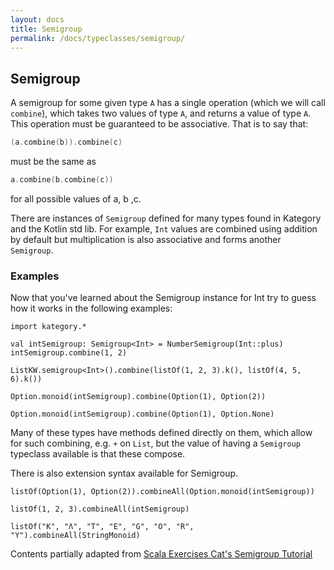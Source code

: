 ```yaml
---
layout: docs
title: Semigroup
permalink: /docs/typeclasses/semigroup/
---
```


## Semigroup

A semigroup for some given type `A` has a single operation (which we will call `combine`), which takes two values of type `A`, and returns a value of type `A`. This operation must be guaranteed to be associative. That is to say that:

```kotlin
(a.combine(b)).combine(c)
```

must be the same as

```kotlin
a.combine(b.combine(c))
```

for all possible values of a, b ,c.

There are instances of `Semigroup` defined for many types found in Kategory and the Kotlin std lib. 
For example, `Int` values are combined using addition by default but multiplication is also associative and forms another `Semigroup`.

### Examples

Now that you've learned about the Semigroup instance for Int try to guess how it works in the following examples:

```kotlin:ank:silent
import kategory.*
```

```kotlin:ank
val intSemigroup: Semigroup<Int> = NumberSemigroup(Int::plus)
intSemigroup.combine(1, 2)
```

```kotlin:ank
ListKW.semigroup<Int>().combine(listOf(1, 2, 3).k(), listOf(4, 5, 6).k())
```

```kotlin:ank
Option.monoid(intSemigroup).combine(Option(1), Option(2))
```

```kotlin:ank
Option.monoid(intSemigroup).combine(Option(1), Option.None)
```

Many of these types have methods defined directly on them, which allow for such combining, e.g. `+` on `List`, but the value of having a `Semigroup` typeclass available is that these compose.

There is also extension syntax available for Semigroup.

```kotlin:ank
listOf(Option(1), Option(2)).combineAll(Option.monoid(intSemigroup))
```

```kotlin:ank
listOf(1, 2, 3).combineAll(intSemigroup)
```

```kotlin:ank
listOf("K", "Λ", "T", "E", "G", "O", "R", "Y").combineAll(StringMonoid)
```

Contents partially adapted from [Scala Exercises Cat's Semigroup Tutorial](https://www.scala-exercises.org/cats/semigroup)
